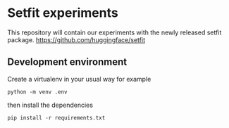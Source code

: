 # Setfit experiments

This repository will contain our experiments with the newly released
setfit package. https://github.com/huggingface/setfit

## Development environment

Create a virtualenv in your usual way for example
```
python -m venv .env
```

then install the dependencies
```
pip install -r requirements.txt
```
